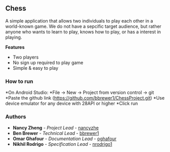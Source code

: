 ## Chess
A simple application that allows two individuals to play each other in a world-known game. We do not have a sepcific target audience, but rather anyone who wants to learn to play, knows how to play, or has a interest in playing. 

**Features**
* Two players
* No sign up required to play game
* Simple & easy to play

### How to run 
*On Android Studio:
  *File -> New -> Project from version control -> git
  *Paste the github link (https://github.com/bbrewer1/ChessProject.git)
*Use device emulator for any device with 28API or higher
*Click run

### Authors
* **Nancy Zheng** - *Project Lead* - [nancyzhe](https://github.com/nancyzhe)
* **Ben Brewer** - *Technical Lead* - [bbrewer1](https://github.com/bbrewer1)
* **Omar Ghafour** - *Documentation Lead* - [oghafour](https://github.com/oghafour)
* **Nikhil Rodrigo** - *Specification Lead* - [nrodrigo1](https://github.com/nrodrigo1)


